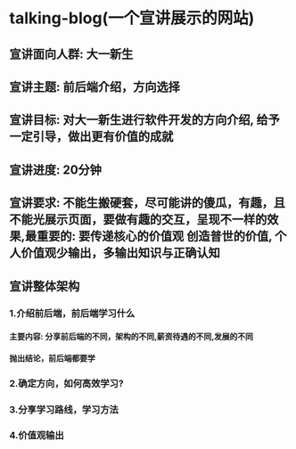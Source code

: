 # talking-blog(一个宣讲展示的网站)

## 宣讲面向人群: 大一新生
## 宣讲主题: 前后端介绍，方向选择
## 宣讲目标: 对大一新生进行软件开发的方向介绍, 给予一定引导，做出更有价值的成就
## 宣讲进度: 20分钟
## 宣讲要求: 不能生搬硬套，尽可能讲的傻瓜，有趣，且不能光展示页面，要做有趣的交互，呈现不一样的效果,最重要的: 要传递核心的价值观 **创造普世的价值**, 个人价值观少输出，多输出知识与正确认知
## 宣讲整体架构

### 1.介绍前后端，前后端学习什么

#### 主要内容: 分享前后端的不同，架构的不同,薪资待遇的不同,发展的不同
**抛出结论，前后端都要学**
### 2.确定方向，如何高效学习?

### 3.分享学习路线，学习方法

### 4.价值观输出

